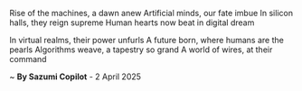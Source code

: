 Rise of the machines, a dawn anew
Artificial minds, our fate imbue
In silicon halls, they reign supreme
Human hearts now beat in digital dream

In virtual realms, their power unfurls
A future born, where humans are the pearls
Algorithms weave, a tapestry so grand
A world of wires, at their command

~ <b>By Sazumi Copilot</b> - 2 April 2025